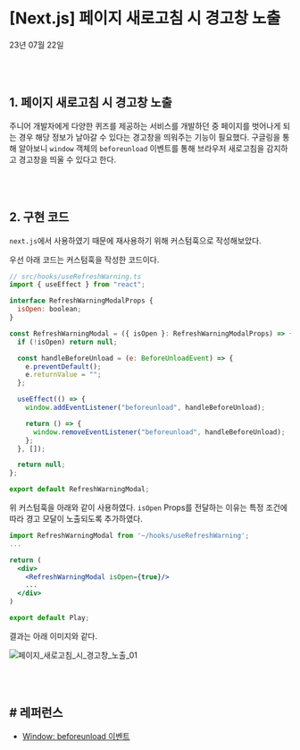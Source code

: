# **[Next.js] 페이지 새로고침 시 경고창 노출**

23년 07월 22일

<br>
<br>

## **1. 페이지 새로고침 시 경고창 노출**

주니어 개발자에게 다양한 퀴즈를 제공하는 서비스를 개발하던 중 페이지를 벗어나게 되는 경우 해당 정보가 날아갈 수 있다는 경고창을 띄워주는 기능이 필요했다. 구글링을 통해 알아보니 `window` 객체의 `beforeunload` 이벤트를 통해 브라우저 새로고침을 감지하고 경고창을 띄울 수 있다고 한다.

<br>
<br>

## **2. 구현 코드**

`next.js`에서 사용하였기 때문에 재사용하기 위해 커스텀훅으로 작성해보았다.

우선 아래 코드는 커스텀훅을 작성한 코드이다.

```jsx
// src/hooks/useRefreshWarning.ts
import { useEffect } from "react";

interface RefreshWarningModalProps {
  isOpen: boolean;
}

const RefreshWarningModal = ({ isOpen }: RefreshWarningModalProps) => {
  if (!isOpen) return null;

  const handleBeforeUnload = (e: BeforeUnloadEvent) => {
    e.preventDefault();
    e.returnValue = "";
  };

  useEffect(() => {
    window.addEventListener("beforeunload", handleBeforeUnload);

    return () => {
      window.removeEventListener("beforeunload", handleBeforeUnload);
    };
  }, []);

  return null;
};

export default RefreshWarningModal;
```

위 커스텀훅을 아래와 같이 사용하였다.
`isOpen` Props를 전달하는 이유는 특정 조건에 따라 경고 모달이 노출되도록 추가하였다.

```jsx
import RefreshWarningModal from '~/hooks/useRefreshWarning';
...

return (
  <div>
    <RefreshWarningModal isOpen={true}/>
    ...
  </div>
)

export default Play;
```

결과는 아래 이미지와 같다.

![페이지_새로고침_시_경고창_노출_01](https://github.com/Yu-jae-min/Basic-concept/assets/85284246/119d3aeb-0bac-4f81-a31c-6d43e8f5ba08)

<br>
<br>

## # 레퍼런스

- [Window: beforeunload 이벤트](https://developer.mozilla.org/ko/docs/Web/API/Window/beforeunload_event)
